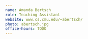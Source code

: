 ```yaml
---
name: Amanda Bertsch
role: Teaching Assistant
website: www.cs.cmu.edu/~abertsch/
photo: abertsch.jpg
office-hours: TODO
---
```

